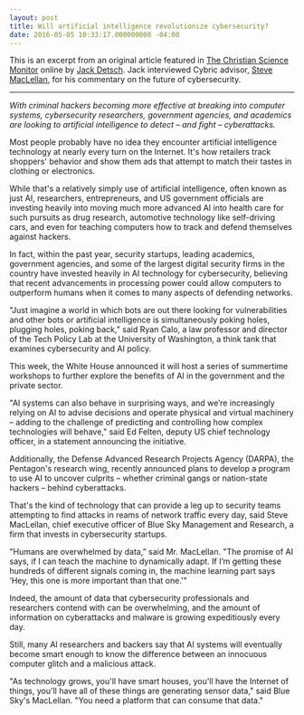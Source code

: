 ```yaml
---
layout: post
title: Will artificial intelligence revolutionize cybersecurity?
date: 2016-05-05 10:33:17.000000000 -04:00
---
```

This is an excerpt from an original article featured in 
[The Christian Science Monitor](http://www.csmonitor.com/World/Passcode/2016/0504/Will-artificial-intelligence-revolutionize-cybersecurity) online by 
[Jack Detsch](http://www.csmonitor.com/About/People/Jack-Detsch).  Jack interviewed Cybric advisor, 
[Steve MacLellan](https://www.linkedin.com/in/stevemaclellan), for his commentary on the future of cybersecurity.

-----
*With criminal hackers becoming more effective at breaking into computer systems, cybersecurity researchers, government agencies, and academics are looking to artificial intelligence to detect – and fight – cyberattacks.*  

Most people probably have no idea they encounter artificial intelligence technology at nearly every turn on the Internet. It's how retailers track shoppers' behavior and show them ads that attempt to match their tastes in clothing or electronics. 

While that's a relatively simply use of artificial intelligence, often known as just AI, researchers, entrepreneurs, and US government officials are investing heavily into moving much more advanced AI into health care for such pursuits as drug research, automotive technology like self-driving cars, and even for teaching computers how to track and defend themselves against hackers. 

In fact, within the past year, security startups, leading academics, government agencies, and some of the largest digital security firms in the country have invested heavily in AI technology for cybersecurity, believing that recent advancements in processing power could allow computers to outperform humans when it comes to many aspects of defending networks.

"Just imagine a world in which bots are out there looking for vulnerabilities and other bots or artificial intelligence is simultaneously poking holes, plugging holes, poking back," said Ryan Calo, a law professor and director of the Tech Policy Lab at the University of Washington, a think tank that examines cybersecurity and AI policy.

This week, the White House announced it will host a series of summertime workshops to further explore the benefits of AI in the government and the private sector.

"AI systems can also behave in surprising ways, and we’re increasingly relying on AI to advise decisions and operate physical and virtual machinery – adding to the challenge of predicting and controlling how complex technologies will behave," said Ed Felten, deputy US chief technology officer, in a statement announcing the initiative. 

Additionally, the Defense Advanced Research Projects Agency (DARPA), the Pentagon's research wing, recently announced plans to develop a program to use AI to uncover culprits – whether criminal gangs or nation-state hackers – behind cyberattacks. 

That's the kind of technology that can provide a leg up to security teams attempting to find attacks in reams of network traffic every day, said Steve MacLellan, chief executive officer of Blue Sky Management and Research, a firm that invests in cybersecurity startups.

"Humans are overwhelmed by data,” said Mr. MacLellan. "The promise of AI says, if I can teach the machine to dynamically adapt. If I’m getting these hundreds of different signals coming in, the machine learning part says ‘Hey, this one is more important than that one.'"

Indeed, the amount of data that cybersecurity professionals and researchers contend with can be overwhelming, and the amount of information on cyberattacks and malware is growing expeditiously every day. 

Still, many AI researchers and backers say that AI systems will eventually become smart enough to know the difference between an innocuous computer glitch and a malicious attack.

"As technology grows, you'll have smart houses, you'll have the Internet of things, you'll have all of these things are generating sensor data," said Blue Sky's MacLellan. "You need a platform that can consume that data." 

